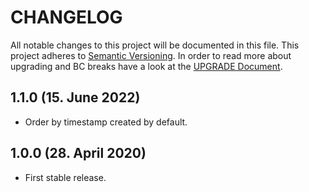 # CHANGELOG

All notable changes to this project will be documented in this file. This project adheres to [Semantic Versioning](http://semver.org/).
In order to read more about upgrading and BC breaks have a look at the [UPGRADE Document](UPGRADE.md).

## 1.1.0 (15. June 2022)

+ Order by timestamp created by default.

## 1.0.0 (28. April 2020)

+ First stable release.